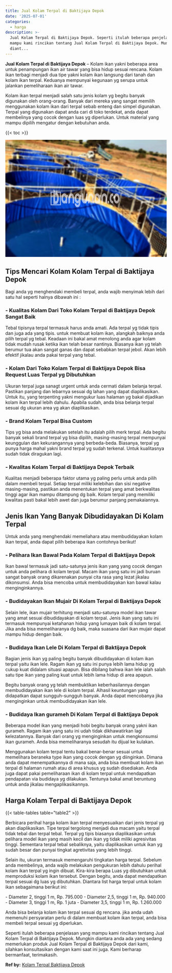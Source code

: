 ```yaml
---
title: Jual Kolam Terpal di Baktijaya Depok
date: '2025-07-01'
categories:
  - harga
description: >-
  Jual Kolam Terpal di Baktijaya Depok. Seperti itulah beberapa penjelasan yang
  mampu kami rincikan tentang Jual Kolam Terpal di Baktijaya Depok. Mungkin
  diant...
---
```


**Jual Kolam Terpal di Baktijaya Depok** – Kolam ikan yakni beberapa area untuk penampungan ikan air tawar yang bisa hidup sesuai rencana. Kolam ikan terbagi menjadi dua tipe yakni kolam ikan langsung dari tanah dan kolam ikan terpal. Keduanya mempunyai kegunaan yg serupa untuk jalankan pemeliharaan ikan air tawar.

Kolam ikan terpal menjadi salah satu jenis kolam yg begitu banyak digunakan oleh orang-orang. Banyak dari mereka yang sangat memilih menggunakan kolam ikan dari terpal sebab enteng dan simpel digunakan. Terpal yang digunakan dapat anda cari di toko terdekat, anda dapat membelinya yang cocok dengan luas yg diperlukan. Untuk material yang mampu dipilih mengatur dengan kebutuhan anda.

{{< toc >}}

![Jual Kolam Terpal di Baktijaya Depok](/images/jual-kolam-terpal-02.png)

## Tips Mencari Kolam Kolam Terpal di Baktijaya Depok

Bagi anda yg menghendaki membeli terpal, anda wajib menyimak lebih dari satu hal seperti halnya dibawah ini :

### \- Kualitas Kolam Dari Toko Kolam Terpal di Baktijaya Depok Sangat Baik

Tebal tipisnya terpal termasuk harus anda amati. Ada terpal yg tidak tipis dan juga ada yang tipis. untuk membuat kolam ikan, alangkah baiknya anda pilih terpal yg tebal. Keadaan ini bakal amat menolong anda agar kolam tidak mudah rusak ketika ikan telah besar nantinya. Biasanya ikan yg telah berumur tua akan sangat ganas dan dapat sebabkan terpal jebol. Akan lebih efektif jikalau anda pakai terpal yang tebal.

### \- Kolam Dari Toko Kolam Terpal di Baktijaya Depok Bisa Request Luas Terpal yg Dibutuhkan

Ukuran terpal juga sanagt urgent untuk anda cermati dalam belanja terpal. Pastikan panjang dan lebarnya sesuai dg lahan yang dapat diaplikasikan. Untuk itu, yang terpenting yakni mengukur luas halaman yg bakal dijadikan kolam ikan terpal lebih dahulu. Apabila sudah, anda bisa belanja terpal sesuai dg ukuran area yg akan diaplikasikan.

### \- Brand Kolam Terpal Bisa Custom

Tips yg bisa anda melakukan setelah itu adalah pilih merk terpal. Ada begitu banyak sekali brand terpal yg bisa dipilih, masing-masing terpal mempunyai keunggulan dan kekurangannya yang berbeda-beda. Biasanya, terpal yg punya harga mahal yakni brand terpal yg sudah terkenal. Untuk kualitasnya sudah tidak diragukan lagi.

### \- Kwalitas Kolam Terpal di Baktijaya Depok Terbaik

Kualitas menjadi beberapa faktor utama yg paling perlu untuk anda pilih dalam membeli terpal. Setiap terpal miliki kelebihan dan sisi negative masing-masing, pastikan anda menentukan terpal yang amat berkwalitas tinggi agar ikan mampu ditampung dg baik. Kolam terpal yang memiliki kwalitas pasti bakal lebih awet dan juga berumur panjang pemakaiannya.

## Jenis Ikan Yang Banyak Dibudidayakan Di Kolam Terpal

Untuk anda yang menghendaki memeliahara atau membudidayakan kolam ikan terpal, anda dapat pilih beberapa ikan contohnya berikut!

### \- Pelihara Ikan Bawal Pada Kolam Terpal di Baktijaya Depok

Ikan bawal termasuk jadi satu-satunya jenis ikan yang yang cocok dengan untuk anda pelihara di kolam terpal. Macam ikan yang satu ini jadi buruan sangat banyak orang dikarenakan punyai cita rasa yang lezat jikalau dikonsumsi. Anda bisa mencoba untuk membudidayakan kan bawal kalau menginginkannya.

### \- Budidayakan Ikan Mujair Di Kolam Terpal di Baktijaya Depok

Selain lele, ikan mujair terhitung menjadi satu-satunya model ikan tawar yang amat sesuai dibudidayakan di kolam terpal. Jenis ikan yang satu ini termasuk mempunyai ketahanan hidup yang lumayan baik di kolam terpal. Jika anda bisa memeliharanya dg baik, maka suasana dari ikan mujair dapat mampu hidup dengan baik.

### \- Budidaya Ikan Lele Di Kolam Terpal di Baktijaya Depok

Bagian jenis ikan yg paling begitu banyak dibudidayakan di kolam ikan terpal yaitu ikan lele. Ragam ikan yg satu ini punya lebih lama hidup yg cukup kuat didalam situasi apapun. Bisa dibilang bahwa ikan lele ialah salah satu tipe ikan yang paling kuat untuk lebih lama hidup di area apapun.

Begitu banyak orang yg telah membuktikan keberhasilannya dengan membudidayakan ikan lele di kolam terpal. Alhasil keuntungan yang didapatkan dapat sungguh-sungguh banyak. Anda dapat mencobanya jika menginginkan untuk membudidayakan ikan lele.

### \- Budidaya Ikan gurameh Di Kolam Terpal di Baktijaya Depok

Beberapa model ikan yang menjadi hobi begitu banyak orang yakni ikan gurameh. Ragam ikan yang satu ini udah tidak dikhawatirkan lagi kelezatannya. Banyak dari orang yg menginginkan untuk mengkonsumsi ikan gurameh. Anda bisa memeliharanya sesudah itu dijual ke kulakan.

Menggunakan kolam terpal tentu bakal benar-benar sesuai untuk memelihara beraneka type ikan yang cocok dengan yg diinginkan. Dimana anda dapat menempatkannya di mana saja, anda bisa membuat kolam ikan terpal di halaman rumah atau di area khusus yg sudah disediakan. Anda juga dapat pakai pemeliharaan ikan di kolam terpal untuk mendapatkan pendapatan via budidaya yg dilakukan. Tentunya bakal amat beruntung untuk anda jikalau mengaplikasikannya.

## Harga Kolam Terpal di Baktijaya Depok

{{< table-tables table="table2" >}}

Berbicara perihal harga kolam ikan terpal menyesuaikan dari jenis terpal yg akan diaplikasikan. Tipe terpal tergolong menjadi dua macam yaitu terpal tidak tebal dan terpal tebal. Terpal yg tipis biasanya diaplikasikan untuk pelihara model ikan yang masih kecil dan ikan yg tidak miliki agresivitas tinggi. Sementara terpal tebal sebaliknya, yaitu diaplikasikan untuk ikan yg sudah besar dan punyai tingkat agretivitas yang lebih tinggi.

Selain itu, ukuran termasuk memengaruhi tingkatan harga terpal. Sebelum anda membelinya, anda wajib melakukan pengukuran lebih dahulu perihal kolam ikan terpal yg ingin dibuat. Kira-kira berapa Luas yg dibutuhkan untuk memproduksi kolam ikan tersebut. Dengan begitu, anda dapat mendapatkan terpal sesuai dg luas yg dibutuhkan. Diantara list harga terpal untuk kolam ikan sebagaimana berikut ini:

\- Diameter 2, tinggi 1 m, Rp. 795.000 - Diameter 2,5, tinggi 1 m, Rp. 940.000 - Diameter 3, tinggi 1 m, Rp. 1 juta - Diameter 3,5, tinggi 1 m, Rp. 1.260.000

Anda bisa belanja kolam ikan terpal sesuai dg rencana. jika anda udah memenuhi persyaratan perlu di dalam membuat kolam ikan terpal, anda bisa membeli terpal sesuai yg diperlukan.

Seperti itulah beberapa penjelasan yang mampu kami rincikan tentang Jual Kolam Terpal di Baktijaya Depok. Mungkin diantara anda ada yang sedang memerlukan produk Jual Kolam Terpal di Baktijaya Depok dari kami, silahkan konsultasikan dengan kami saat ini juga. Kami berharap bermanfaat, terimakasih.

**Ref by:** [Kolam Terpal Baktijaya Depok](https://id.wikipedia.org/wiki/Kolam)

